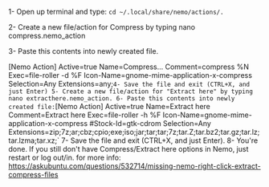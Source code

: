 1- Open up terminal and type:
`cd ~/.local/share/nemo/actions/.`

2- Create a new file/action for Compress by typing nano compress.nemo_action

3- Paste this contents into newly created file.

[Nemo Action]
Active=true
Name=Compress...
Comment=compress %N
Exec=file-roller -d %F
Icon-Name=gnome-mime-application-x-compress
Selection=Any
Extensions=any;`
4- Save the file and exit (CTRL+X, and just Enter)
5- Create a new file/action for "Extract here" by typing nano extracthere.nemo_action.
6- Paste this contents into newly created file:
`[Nemo Action]
Active=true
Name=Extract here
Comment=Extract here
Exec=file-roller -h %F
Icon-Name=gnome-mime-application-x-compress
 #Stock-Id=gtk-cdrom
Selection=Any
Extensions=zip;7z;ar;cbz;cpio;exe;iso;jar;tar;tar;7z;tar.Z;tar.bz2;tar.gz;tar.lz;tar.lzma;tar.xz;`
7- Save the file and exit (CTRL+X, and just Enter).
8- You're done. If you still don't have Compress/Extract here options in Nemo, just restart or log out/in.
for more info: https://askubuntu.com/questions/532714/missing-nemo-right-click-extract-compress-files
